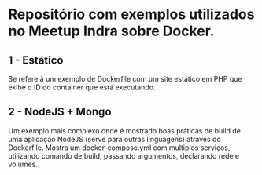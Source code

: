 # Repositório com exemplos utilizados no Meetup Indra sobre Docker.

## 1 - Estático

Se refere à um exemplo de Dockerfile com um site estático em PHP que exibe o ID do container que está executando.

## 2 - NodeJS + Mongo

Um exemplo mais complexo onde é mostrado boas práticas de build de uma aplicação NodeJS (serve para outras linguagens) através do Dockerfile. 
Mostra um docker-compose.yml com multiplos serviços, utilizando comando de build, passando argumentos, declarando rede e volumes.